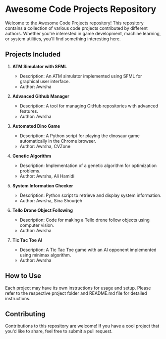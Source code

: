 # Awesome Code Projects Repository

Welcome to the Awesome Code Projects repository! This repository contains a collection of various code projects contributed by different authors. Whether you're interested in game development, machine learning, or system utilities, you'll find something interesting here.

## Projects Included

1. **ATM Simulator with SFML**
   - Description: An ATM simulator implemented using SFML for graphical user interface.
   - Author: Awrsha

2. **Advanced Github Manager**
   - Description: A tool for managing GitHub repositories with advanced features.
   - Author: Awrsha

3. **Automated Dino Game**
   - Description: A Python script for playing the dinosaur game automatically in the Chrome browser.
   - Author: Awrsha, CVZone

4. **Genetic Algorithm**
   - Description: Implementation of a genetic algorithm for optimization problems.
   - Author: Awrsha, Ali Hamidi

5. **System Information Checker**
   - Description: Python script to retrieve and display system information.
   - Author: Awrsha, Sina Shourjeh

6. **Tello Drone Object Following**
   - Description: Code for making a Tello drone follow objects using computer vision.
   - Author: Awrsha

7. **Tic Tac Toe AI**
   - Description: A Tic Tac Toe game with an AI opponent implemented using minimax algorithm.
   - Author: Awrsha

## How to Use

Each project may have its own instructions for usage and setup. Please refer to the respective project folder and README.md file for detailed instructions.

## Contributing

Contributions to this repository are welcome! If you have a cool project that you'd like to share, feel free to submit a pull request.
